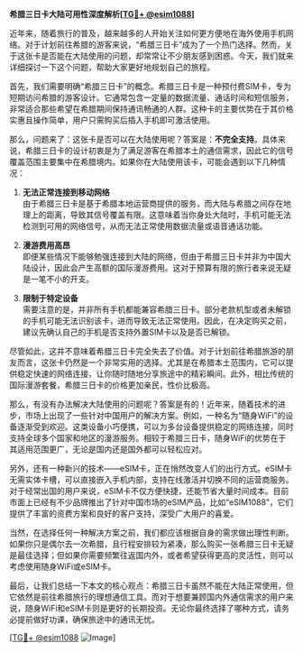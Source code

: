 **希腊三日卡大陆可用性深度解析[[TG💪+ @esim1088](https://t.me/s/esim1088)]**

近年来，随着旅行的普及，越来越多的人开始关注如何更方便地在海外使用手机网络。对于计划前往希腊的游客来说，“希腊三日卡”成为了一个热门选择。然而，关于这张卡是否能在大陆使用的问题，却常常让不少朋友感到困惑。今天，我们就来详细探讨一下这个问题，帮助大家更好地规划自己的旅程。

首先，我们需要明确“希腊三日卡”的概念。希腊三日卡是一种预付费SIM卡，专为短期访问希腊的游客设计。它通常包含一定量的数据流量、通话时间和短信服务，非常适合那些希望在希腊期间保持通讯畅通的人群。这种卡的主要优势在于其价格实惠且操作简单，用户只需购买后插入手机即可激活使用。

那么，问题来了：这张卡是否可以在大陆使用呢？答案是：**不完全支持**。具体来说，希腊三日卡的设计初衷是为了满足游客在希腊本土的通信需求，因此它的信号覆盖范围主要集中在希腊境内。如果你在大陆使用该卡，可能会遇到以下几种情况：

1. **无法正常连接到移动网络**  
   由于希腊三日卡是基于希腊本地运营商提供的服务，而大陆与希腊之间存在地理上的距离，导致其信号覆盖有限。这意味着当你身处大陆时，手机可能无法检测到可用的网络信号，从而无法正常使用数据流量或语音通话功能。

2. **漫游费用高昂**  
   即便某些情况下能够勉强连接到大陆的网络，但由于希腊三日卡并非为中国大陆设计，因此会产生高额的国际漫游费用。这对于预算有限的旅行者来说无疑是一笔不小的开支。

3. **限制于特定设备**  
   需要注意的是，并非所有手机都能兼容希腊三日卡。部分老款机型或者未解锁的手机可能无法识别该卡，进而导致无法正常使用。因此，在决定购买之前，建议先确认自己的手机是否支持外置SIM卡以及是否已解锁。

尽管如此，这并不意味着希腊三日卡完全失去了价值。对于计划前往希腊旅游的朋友而言，这张卡仍然是一个非常实用的选择。尤其是在希腊本土范围内，它可以提供稳定快速的网络连接，让你随时随地分享旅途中的精彩瞬间。此外，相比传统的国际漫游套餐，希腊三日卡的价格更加亲民，性价比极高。

那么，有没有办法解决大陆使用的问题呢？答案是有的！近年来，随着技术的进步，市场上出现了一些针对中国用户的解决方案。例如，一种名为“随身WiFi”的设备逐渐受到欢迎。这类设备小巧便携，可以为多台设备提供稳定的网络连接，同时支持全球多个国家和地区的漫游服务。相较于希腊三日卡，随身WiFi的优势在于其适用范围更广，无论是国内还是国外都可以轻松应对。

另外，还有一种新兴的技术——eSIM卡，正在悄然改变人们的出行方式。eSIM卡无需实体卡槽，可以直接嵌入手机内部，支持在线激活并切换不同的运营商服务。对于经常出国的用户来说，eSIM卡不仅方便快捷，还能节省大量时间成本。目前市面上已经有不少品牌推出了针对中国市场的eSIM产品，比如“eSIM1088”，它们提供了丰富的资费方案和良好的客户支持，深受广大用户的喜爱。

当然，在选择任何一种解决方案之前，我们都应该根据自身的需求做出理性判断。如果你只是偶尔去一次希腊，且行程安排较为紧凑，那么购买一张希腊三日卡无疑是最佳选择；但如果你需要频繁往返国内外，或者希望获得更高的灵活性，则可以考虑使用随身WiFi或eSIM卡。

最后，让我们总结一下本文的核心观点：希腊三日卡虽然不能在大陆正常使用，但它依然是前往希腊旅行的理想通信工具。而对于想要兼顾国内外通信需求的用户来说，随身WiFi和eSIM卡则是更好的长期投资。无论你最终选择了哪种方式，请务必提前做好功课，确保旅途中的通讯无忧。

[[TG💪+ @esim1088](https://t.me/s/esim1088) ![Image](https://i.postimg.cc/4NQfJmqS/Snipaste-2025-05-13-00-14-12.png)]